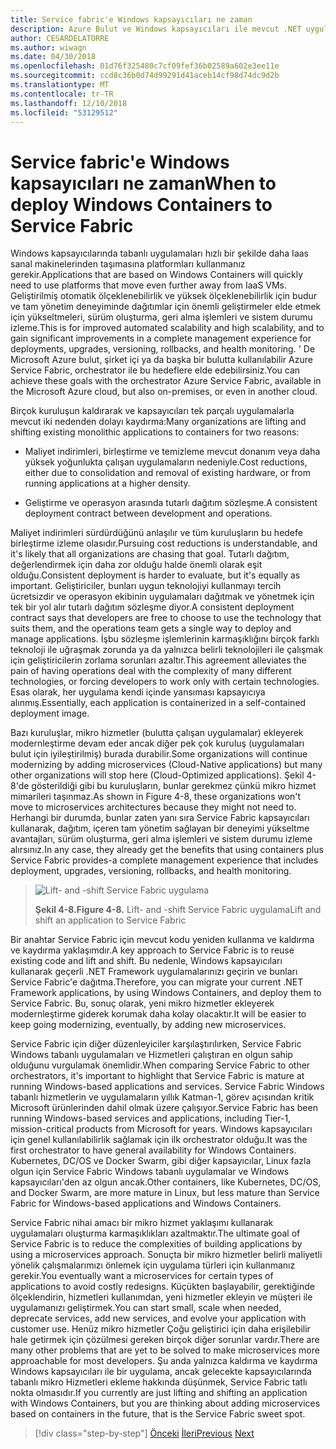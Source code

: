 ```yaml
---
title: Service fabric'e Windows kapsayıcıları ne zaman
description: Azure Bulut ve Windows kapsayıcıları ile mevcut .NET uygulamalarını modernleştirme | Service fabric'e Windows kapsayıcıları ne zaman
author: CESARDELATORRE
ms.author: wiwagn
ms.date: 04/30/2018
ms.openlocfilehash: 01d76f325480c7cf09fef36b02589a602e3ee11e
ms.sourcegitcommit: ccd8c36b0d74d99291d41aceb14cf98d74dc9d2b
ms.translationtype: MT
ms.contentlocale: tr-TR
ms.lasthandoff: 12/10/2018
ms.locfileid: "53129512"
---
```

# <a name="when-to-deploy-windows-containers-to-service-fabric"></a><span data-ttu-id="63bea-103">Service fabric'e Windows kapsayıcıları ne zaman</span><span class="sxs-lookup"><span data-stu-id="63bea-103">When to deploy Windows Containers to Service Fabric</span></span>

<span data-ttu-id="63bea-104">Windows kapsayıcılarında tabanlı uygulamaları hızlı bir şekilde daha Iaas sanal makinelerinden taşımasına platformları kullanmanız gerekir.</span><span class="sxs-lookup"><span data-stu-id="63bea-104">Applications that are based on Windows Containers will quickly need to use platforms that move even further away from IaaS VMs.</span></span> <span data-ttu-id="63bea-105">Geliştirilmiş otomatik ölçeklenebilirlik ve yüksek ölçeklenebilirlik için budur ve tam yönetim deneyiminde dağıtımlar için önemli geliştirmeler elde etmek için yükseltmeleri, sürüm oluşturma, geri alma işlemleri ve sistem durumu izleme.</span><span class="sxs-lookup"><span data-stu-id="63bea-105">This is for improved automated scalability and high scalability, and to gain significant improvements in a complete management experience for deployments, upgrades, versioning, rollbacks, and health monitoring.</span></span> <span data-ttu-id="63bea-106">' De Microsoft Azure bulut, şirket içi ya da başka bir bulutta kullanılabilir Azure Service Fabric, orchestrator ile bu hedeflere elde edebilirsiniz.</span><span class="sxs-lookup"><span data-stu-id="63bea-106">You can achieve these goals with the orchestrator Azure Service Fabric, available in the Microsoft Azure cloud, but also on-premises, or even in another cloud.</span></span>

<span data-ttu-id="63bea-107">Birçok kuruluşun kaldırarak ve kapsayıcıları tek parçalı uygulamalarla mevcut iki nedenden dolayı kaydırma:</span><span class="sxs-lookup"><span data-stu-id="63bea-107">Many organizations are lifting and shifting existing monolithic applications to containers for two reasons:</span></span>

-   <span data-ttu-id="63bea-108">Maliyet indirimleri, birleştirme ve temizleme mevcut donanım veya daha yüksek yoğunlukta çalışan uygulamaların nedeniyle.</span><span class="sxs-lookup"><span data-stu-id="63bea-108">Cost reductions, either due to consolidation and removal of existing hardware, or from running applications at a higher density.</span></span>

-   <span data-ttu-id="63bea-109">Geliştirme ve operasyon arasında tutarlı dağıtım sözleşme.</span><span class="sxs-lookup"><span data-stu-id="63bea-109">A consistent deployment contract between development and operations.</span></span>

<span data-ttu-id="63bea-110">Maliyet indirimleri sürdürdüğünü anlaşılır ve tüm kuruluşların bu hedefe birleştirme izleme olasıdır.</span><span class="sxs-lookup"><span data-stu-id="63bea-110">Pursuing cost reductions is understandable, and it's likely that all organizations are chasing that goal.</span></span> <span data-ttu-id="63bea-111">Tutarlı dağıtım, değerlendirmek için daha zor olduğu halde önemli olarak eşit olduğu.</span><span class="sxs-lookup"><span data-stu-id="63bea-111">Consistent deployment is harder to evaluate, but it's equally as important.</span></span> <span data-ttu-id="63bea-112">Geliştiriciler, bunları uygun teknolojiyi kullanmayı tercih ücretsizdir ve operasyon ekibinin uygulamaları dağıtmak ve yönetmek için tek bir yol alır tutarlı dağıtım sözleşme diyor.</span><span class="sxs-lookup"><span data-stu-id="63bea-112">A consistent deployment contract says that developers are free to choose to use the technology that suits them, and the operations team gets a single way to deploy and manage applications.</span></span> <span data-ttu-id="63bea-113">İşbu sözleşme işlemlerinin karmaşıklığını birçok farklı teknoloji ile uğraşmak zorunda ya da yalnızca belirli teknolojileri ile çalışmak için geliştiricilerin zorlama sorunları azaltır.</span><span class="sxs-lookup"><span data-stu-id="63bea-113">This agreement alleviates the pain of having operations deal with the complexity of many different technologies, or forcing developers to work only with certain technologies.</span></span> <span data-ttu-id="63bea-114">Esas olarak, her uygulama kendi içinde yansıması kapsayıcıya alınmış.</span><span class="sxs-lookup"><span data-stu-id="63bea-114">Essentially, each application is containerized in a self-contained deployment image.</span></span>

<span data-ttu-id="63bea-115">Bazı kuruluşlar, mikro hizmetler (bulutta çalışan uygulamalar) ekleyerek modernleştirme devam eder ancak diğer pek çok kuruluş (uygulamaları bulut için iyileştirilmiş) burada durabilir.</span><span class="sxs-lookup"><span data-stu-id="63bea-115">Some organizations will continue modernizing by adding microservices (Cloud-Native applications) but many other organizations will stop here (Cloud-Optimized applications).</span></span> <span data-ttu-id="63bea-116">Şekil 4-8'de gösterildiği gibi bu kuruluşların, bunlar gerekmez çünkü mikro hizmet mimarileri taşınmaz.</span><span class="sxs-lookup"><span data-stu-id="63bea-116">As shown in Figure 4-8, these organizations won't move to microservices architectures because they might not need to.</span></span> <span data-ttu-id="63bea-117">Herhangi bir durumda, bunlar zaten yanı sıra Service Fabric kapsayıcıları kullanarak, dağıtım, içeren tam yönetim sağlayan bir deneyimi yükseltme avantajları, sürüm oluşturma, geri alma işlemleri ve sistem durumu izleme alırsınız.</span><span class="sxs-lookup"><span data-stu-id="63bea-117">In any case, they already get the benefits that using containers plus Service Fabric provides-a complete management experience that includes deployment, upgrades, versioning, rollbacks, and health monitoring.</span></span>

> ![Lift- and -shift Service Fabric uygulama](./media/image8.png)
>
> <span data-ttu-id="63bea-119">**Şekil 4-8.**</span><span class="sxs-lookup"><span data-stu-id="63bea-119">**Figure 4-8.**</span></span> <span data-ttu-id="63bea-120">Lift- and -shift Service Fabric uygulama</span><span class="sxs-lookup"><span data-stu-id="63bea-120">Lift and shift an application to Service Fabric</span></span>

<span data-ttu-id="63bea-121">Bir anahtar Service Fabric için mevcut kodu yeniden kullanma ve kaldırma ve kaydırma yaklaşımdır.</span><span class="sxs-lookup"><span data-stu-id="63bea-121">A key approach to Service Fabric is to reuse existing code and lift and shift.</span></span> <span data-ttu-id="63bea-122">Bu nedenle, Windows kapsayıcıları kullanarak geçerli .NET Framework uygulamalarınızı geçirin ve bunları Service Fabric'e dağıtma.</span><span class="sxs-lookup"><span data-stu-id="63bea-122">Therefore, you can migrate your current .NET Framework applications, by using Windows Containers, and deploy them to Service Fabric.</span></span> <span data-ttu-id="63bea-123">Bu, sonuç olarak, yeni mikro hizmetler ekleyerek modernleştirme giderek korumak daha kolay olacaktır.</span><span class="sxs-lookup"><span data-stu-id="63bea-123">It will be easier to keep going modernizing, eventually, by adding new microservices.</span></span>

<span data-ttu-id="63bea-124">Service Fabric için diğer düzenleyiciler karşılaştırılırken, Service Fabric Windows tabanlı uygulamaları ve Hizmetleri çalıştıran en olgun sahip olduğunu vurgulamak önemlidir.</span><span class="sxs-lookup"><span data-stu-id="63bea-124">When comparing Service Fabric to other orchestrators, it's important to highlight that Service Fabric is mature at running Windows-based applications and services.</span></span> <span data-ttu-id="63bea-125">Service Fabric Windows tabanlı hizmetlerin ve uygulamaların yıllık Katman-1, görev açısından kritik Microsoft ürünlerinden dahil olmak üzere çalışıyor.</span><span class="sxs-lookup"><span data-stu-id="63bea-125">Service Fabric has been running Windows-based services and applications, including Tier-1, mission-critical products from Microsoft for years.</span></span> <span data-ttu-id="63bea-126">Windows kapsayıcıları için genel kullanılabilirlik sağlamak için ilk orchestrator olduğu.</span><span class="sxs-lookup"><span data-stu-id="63bea-126">It was the first orchestrator to have general availability for Windows Containers.</span></span> <span data-ttu-id="63bea-127">Kubernetes, DC/OS ve Docker Swarm, gibi diğer kapsayıcılar, Linux fazla olgun için Service Fabric Windows tabanlı uygulamalar ve Windows kapsayıcıları'den az olgun ancak.</span><span class="sxs-lookup"><span data-stu-id="63bea-127">Other containers, like Kubernetes, DC/OS, and Docker Swarm, are more mature in Linux, but less mature than Service Fabric for Windows-based applications and Windows Containers.</span></span>

<span data-ttu-id="63bea-128">Service Fabric nihai amacı bir mikro hizmet yaklaşımı kullanarak uygulamaları oluşturma karmaşıklıkları azaltmaktır.</span><span class="sxs-lookup"><span data-stu-id="63bea-128">The ultimate goal of Service Fabric is to reduce the complexities of building applications by using a microservices approach.</span></span> <span data-ttu-id="63bea-129">Sonuçta bir mikro hizmetler belirli maliyetli yönelik çalışmalarımızı önlemek için uygulama türleri için kullanmanız gerekir.</span><span class="sxs-lookup"><span data-stu-id="63bea-129">You eventually want a microservices for certain types of applications to avoid costly redesigns.</span></span> <span data-ttu-id="63bea-130">Küçükten başlayabilir, gerektiğinde ölçeklendirin, hizmetleri kullanımdan, yeni hizmetler ekleyin ve müşteri ile uygulamanızı geliştirmek.</span><span class="sxs-lookup"><span data-stu-id="63bea-130">You can start small, scale when needed, deprecate services, add new services, and evolve your application with customer use.</span></span> <span data-ttu-id="63bea-131">Henüz mikro hizmetler Çoğu geliştirici için daha erişilebilir hale getirmek için çözülmesi gereken birçok diğer sorunlar vardır.</span><span class="sxs-lookup"><span data-stu-id="63bea-131">There are many other problems that are yet to be solved to make microservices more approachable for most developers.</span></span> <span data-ttu-id="63bea-132">Şu anda yalnızca kaldırma ve kaydırma Windows kapsayıcıları ile bir uygulama, ancak gelecekte kapsayıcılarında tabanlı mikro Hizmetleri ekleme hakkında düşünmek, Service Fabric tatlı nokta olmasıdır.</span><span class="sxs-lookup"><span data-stu-id="63bea-132">If you currently are just lifting and shifting an application with Windows Containers, but you are thinking about adding microservices based on containers in the future, that is the Service Fabric sweet spot.</span></span>

>[!div class="step-by-step"]
><span data-ttu-id="63bea-133">[Önceki](when-to-deploy-windows-containers-to-azure-vms-iaas-cloud.md)
>[İleri](when-to-deploy-windows-containers-to-azure-container-service-kubernetes.md)</span><span class="sxs-lookup"><span data-stu-id="63bea-133">[Previous](when-to-deploy-windows-containers-to-azure-vms-iaas-cloud.md)
[Next](when-to-deploy-windows-containers-to-azure-container-service-kubernetes.md)</span></span>